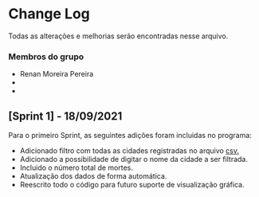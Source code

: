 
# Change Log
Todas as alterações e melhorias serão encontradas nesse arquivo. 

### Membros do grupo
- Renan Moreira Pereira
-
-
 
## [Sprint 1] - 18/09/2021
 
Para o primeiro Sprint, as seguintes adições foram incluidas no programa:

- Adicionado filtro com todas as cidades registradas no arquivo [csv.](http://brasil.io/datasets)
- Adicionado a possibilidade de digitar o nome da cidade a ser filtrada.
- Incluido o número total de mortes.
- Atualização dos dados de forma automática.
- Reescrito todo o código para futuro suporte de visualização gráfica.
